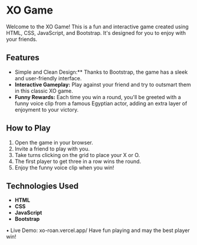 # XO Game

Welcome to the XO Game! This is a fun and interactive game created using HTML, CSS, JavaScript, and Bootstrap. It's designed for you to enjoy with your friends.

## Features

- Simple and Clean Design:** Thanks to Bootstrap, the game has a sleek and user-friendly interface.
- **Interactive Gameplay:** Play against your friend and try to outsmart them in this classic XO game.
- **Funny Rewards:** Each time you win a round, you'll be greeted with a funny voice clip from a famous Egyptian actor, adding an extra layer of enjoyment to your victory.

## How to Play

1. Open the game in your browser.
2. Invite a friend to play with you.
3. Take turns clicking on the grid to place your X or O.
4. The first player to get three in a row wins the round.
5. Enjoy the funny voice clip when you win!

## Technologies Used

- **HTML**
- **CSS**
- **JavaScript**
- **Bootstrap**

•	Live Demo: xo-roan.vercel.app/
Have fun playing and may the best player win!
